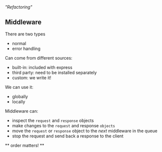 _"Refactoring"_

## Middleware

There are two types
- normal
- error handling

Can come from different sources:

- built-in: included with express
- third party: need to be installed separately
- custom: we write it!

We can use it:

- globally
- locally

Middleware can:

- inspect the `request` and `response` objects
- make changes to the `request` and response `objects`
- move the `request` or `response` object to the _next_ middleware in the queue
- stop the request and send back a response to the client

** order matters! **
